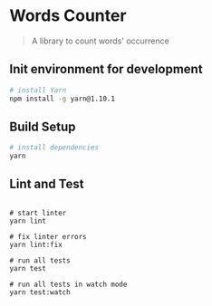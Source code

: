 # Words Counter

> A library to count words' occurrence   

## Init environment for development

``` bash
# install Yarn
npm install -g yarn@1.10.1
```

## Build Setup

``` bash
# install dependencies
yarn
```

## Lint and Test
```

# start linter
yarn lint

# fix linter errors
yarn lint:fix

# run all tests
yarn test

# run all tests in watch mode
yarn test:watch
```
